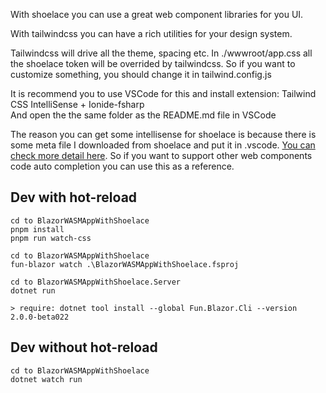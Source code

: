 With shoelace you can use a great web component libraries for you UI.

With tailwindcss you can have a rich utilities for your design system.


Tailwindcss will drive all the theme, spacing etc. In ./wwwroot/app.css all the shoelace token will be overrided by tailwindcss. So if you want to customize something, you should change it in tailwind.config.js


It is recommend you to use VSCode for this and install extension: Tailwind CSS IntelliSense + Ionide-fsharp \
And open the the same folder as the README.md file in VSCode 

The reason you can get some intellisense for shoelace is because there is some meta file I downloaded from shoelace and put it in .vscode. [You can check more detail here](https://shoelace.style/getting-started/usage?id=code-completion). So if you want to support other web components code auto completion you can use this as a reference.


## Dev with hot-reload

    cd to BlazorWASMAppWithShoelace
    pnpm install
    pnpm run watch-css

    cd to BlazorWASMAppWithShoelace
    fun-blazor watch .\BlazorWASMAppWithShoelace.fsproj

    cd to BlazorWASMAppWithShoelace.Server
    dotnet run

    > require: dotnet tool install --global Fun.Blazor.Cli --version 2.0.0-beta022


## Dev without hot-reload

    cd to BlazorWASMAppWithShoelace
    dotnet watch run
